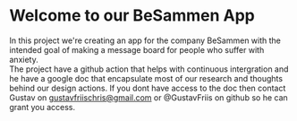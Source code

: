 # Welcome to our BeSammen App
In this project we're creating an app for the company BeSammen with the intended goal of making a message board for people who suffer with anxiety.  
The project have a github action that helps with continuous intergration and he have a google doc that encapsulate most of our research and thoughts behind our design actions. If you dont have access to the doc then contact Gustav on gustavfriischris@gmail.com or @GustavFriis on github so he can grant you access.
